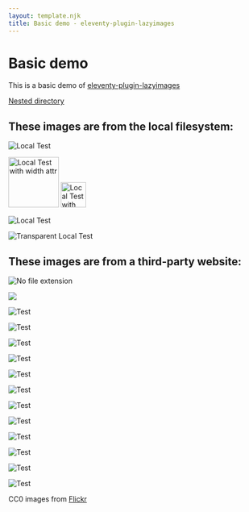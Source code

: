 ```yaml
---
layout: template.njk
title: Basic demo - eleventy-plugin-lazyimages
---
```

# Basic demo

This is a basic demo of
[eleventy-plugin-lazyimages](https://github.com/liamfiddler/eleventy-plugin-lazyimages)

[Nested directory](./nested)

## These images are from the local filesystem:

![Local Test](/img/test-01.png "Local Test")

<img src="/img/test-02.jpg" width="100" alt="Local Test with width attr" class="unstyled">

<img src="/img/test-02.jpg" height="50" alt="Local Test with height attr" class="unstyled">

![Local Test](/img/test-03.jpg "Local Test")

![Transparent Local Test](/img/transparent.png "Transparent Local Test")

## These images are from a third-party website:

![No file extension](https://placekitten.com/200/300 "No file extension")

<img srcset="https://live.staticflickr.com/3915/14746807980_875aa68823_c.jpg 800w, https://live.staticflickr.com/3915/14746807980_875aa68823_b.jpg 1024w, https://live.staticflickr.com/3915/14746807980_875aa68823_h.jpg 1600w" src="https://live.staticflickr.com/3915/14746807980_875aa68823_c.jpg">

![Test](https://live.staticflickr.com/7807/47291519341_1ceba19252_o.jpg "Test")

![Test](https://live.staticflickr.com/65535/48071415937_e2ac4b7e35_o.jpg "Test")

![Test](https://live.staticflickr.com/686/32013411203_85cb9cc1b1_o.jpg "Test")

![Test](https://live.staticflickr.com/8125/8619142600_e5bddd2892_o.jpg "Test")

![Test](https://live.staticflickr.com/8591/15975792640_109ea4b06f_o.jpg "Test")

![Test](https://live.staticflickr.com/65535/48071419701_9903d29f0b_o.jpg "Test")

![Test](https://live.staticflickr.com/3715/9595703973_4232326b62_o.jpg "Test")

![Test](https://live.staticflickr.com/8826/17099558470_d9711f028f_o.jpg "Test")

![Test](https://live.staticflickr.com/8654/16160691337_6d7269d5f2_o.jpg "Test")

![Test](https://live.staticflickr.com/65535/48072104611_6ff9ff703b_o.jpg "Test")

![Test](https://live.staticflickr.com/2915/14409603372_462fa7275c_o.jpg "Test")

![Test](https://live.staticflickr.com/7905/47521441372_9ec3f22a08_o.jpg "Test")

CC0 images from [Flickr](https://www.flickr.com/search/?license=9)
